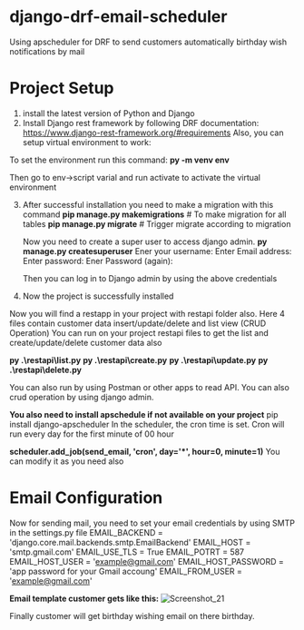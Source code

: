 # django-drf-email-scheduler
Using apscheduler for DRF to send customers automatically birthday wish notifications by mail

# Project Setup
1. install the latest version of Python and Django
2. Install Django rest framework by following DRF documentation: 
  https://www.django-rest-framework.org/#requirements
  Also, you can setup virtual environment to work:

  To set the environment run this command:
  **py -m venv env**

 Then go to env->script varial and run activate to activate the virtual environment

3. After successful installation you need to make a migration with this command
    **pip manage.py makemigrations**  # To make migration for all tables
    **pip manage.py migrate**         # Trigger migrate according to migration

   Now you need to create a super user to access django admin.
   **py manage.py createsuperuser**
   Ener your username: 
   Enter Email address:
   Enter password:
   Ener Password (again):

    Then you can log in to Django admin by using the above credentials

   
5. Now the project is successfully installed

Now you will find a restapp in your project with restapi folder also.
Here 4 files contain customer data insert/update/delete and list view (CRUD Operation)
You can run on your project restapi files to get the list and create/update/delete customer data also

  **py .\restapi\list.py** 
  **py .\restapi\create.py** 
  **py .\restapi\update.py** 
  **py .\restapi\delete.py** 

You can also run by using Postman or other apps to read API.
You can also crud operation by using django admin.


**You also need to install apschedule if not available on your project**
pip install django-apscheduler
In the scheduler, the cron time is set. Cron will run every day for the first minute of 00 hour

**scheduler.add_job(send_email, 'cron', day='*', hour=0, minute=1)**
You can modify it as you need also


# Email Configuration

Now for sending mail, you need to set your email credentials by using SMTP in the settings.py file
EMAIL_BACKEND = 'django.core.mail.backends.smtp.EmailBackend'
EMAIL_HOST = 'smtp.gmail.com'
EMAIL_USE_TLS = True
EMAIL_POTRT = 587
EMAIL_HOST_USER = 'example@gmail.com'
EMAIL_HOST_PASSWORD = 'app password for your Gmail accoung'
EMAIL_FROM_USER = 'example@gmail.com'

**Email template customer gets like this:**
![Screenshot_21](https://github.com/wasim47/django-drf-email-scheduler/assets/20879011/f3918645-de5d-4edd-b06b-881005537c10)



Finally customer will get birthday wishing email on there birthday.
   
